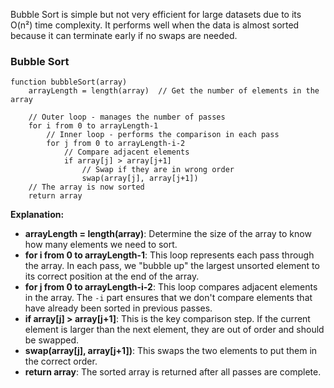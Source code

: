Bubble Sort is simple but not very efficient for large datasets due to its O(n²) time complexity. It performs well when the data is almost sorted because it can terminate early if no swaps are needed.

### Bubble Sort
```plaintext
function bubbleSort(array)
    arrayLength = length(array)  // Get the number of elements in the array

    // Outer loop - manages the number of passes
    for i from 0 to arrayLength-1
        // Inner loop - performs the comparison in each pass
        for j from 0 to arrayLength-i-2
            // Compare adjacent elements
            if array[j] > array[j+1]
                // Swap if they are in wrong order
                swap(array[j], array[j+1])
    // The array is now sorted
    return array
```
**Explanation:**
- **arrayLength = length(array)**: Determine the size of the array to know how many elements we need to sort.
- **for i from 0 to arrayLength-1**: This loop represents each pass through the array. In each pass, we "bubble up" the largest unsorted element to its correct position at the end of the array.
- **for j from 0 to arrayLength-i-2**: This loop compares adjacent elements in the array. The `-i` part ensures that we don't compare elements that have already been sorted in previous passes.
- **if array[j] > array[j+1]**: This is the key comparison step. If the current element is larger than the next element, they are out of order and should be swapped.
- **swap(array[j], array[j+1])**: This swaps the two elements to put them in the correct order.
- **return array**: The sorted array is returned after all passes are complete.
